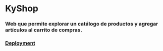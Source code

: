 # KyShop

### Web que permite explorar un catálogo de productos y agregar artículos al carrito de compras.

### [Deployment](https://kyshop.vercel.app/)